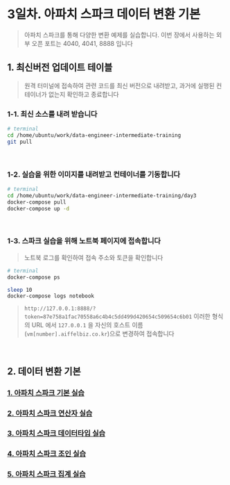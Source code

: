 # 3일차. 아파치 스파크 데이터 변환 기본

> 아파치 스파크를 통해 다양한 변환 예제를 실습합니다. 이번 장에서 사용하는 외부 오픈 포트는 4040, 4041, 8888 입니다


## 1. 최신버전 업데이트 테이블

> 원격 터미널에 접속하여 관련 코드를 최신 버전으로 내려받고, 과거에 실행된 컨테이너가 없는지 확인하고 종료합니다

### 1-1. 최신 소스를 내려 받습니다
```bash
# terminal
cd /home/ubuntu/work/data-engineer-intermediate-training
git pull
```
<br>

### 1-2. 실습을 위한 이미지를 내려받고 컨테이너를 기동합니다
```bash
# terminal
cd /home/ubuntu/work/data-engineer-intermediate-training/day3
docker-compose pull
docker-compose up -d
```
<br>

### 1-3. 스파크 실습을 위해 노트북 페이지에 접속합니다

> 노트북 로그를 확인하여 접속 주소와 토큰을 확인합니다

```bash
# terminal
docker-compose ps

sleep 10
docker-compose logs notebook
```
> `http://127.0.0.1:8888/?token=87e758a1fac70558a6c4b4c5dd499d420654c509654c6b01` 이러한 형식의 URL 에서 `127.0.0.1` 을 자신의 호스트 이름(`vm[number].aiffelbiz.co.kr`)으로 변경하여 접속합니다
<br>


## 2. 데이터 변환 기본
### [1. 아파치 스파크 기본 실습](http://htmlpreview.github.io/?https://github.com/siyoungoh/data-engineer-intermediate-training/blob/master/day3/notebooks/lgde-spark-core/lgde-spark-core-1-basic.html)
### [2. 아파치 스파크 연산자 실습](http://htmlpreview.github.io/?https://github.com/siyoungoh/data-engineer-intermediate-training/blob/master/day3/notebooks/lgde-spark-core/lgde-spark-core-2-operators.html)
### [3. 아파치 스파크 데이터타입 실습](http://htmlpreview.github.io/?https://github.com/siyoungoh/data-engineer-intermediate-training/blob/master/day3/notebooks/lgde-spark-core/lgde-spark-core-3-data-types.html)
### [4. 아파치 스파크 조인 실습](http://htmlpreview.github.io/?https://github.com/siyoungoh/data-engineer-intermediate-training/blob/master/day3/notebooks/lgde-spark-core/lgde-spark-core-4-join.html)
### [5. 아파치 스파크 집계 실습](http://htmlpreview.github.io/?https://github.com/siyoungoh/data-engineer-intermediate-training/blob/master/day3/notebooks/lgde-spark-core/lgde-spark-core-5-aggregation.html)
<br>

